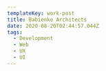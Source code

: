 ```yaml
---
templateKey: work-post
title: Babienko Architects
date: 2020-08-20T02:44:57.044Z
tags:
  - Development
  - Web
  - UX
  - UI
---
```

